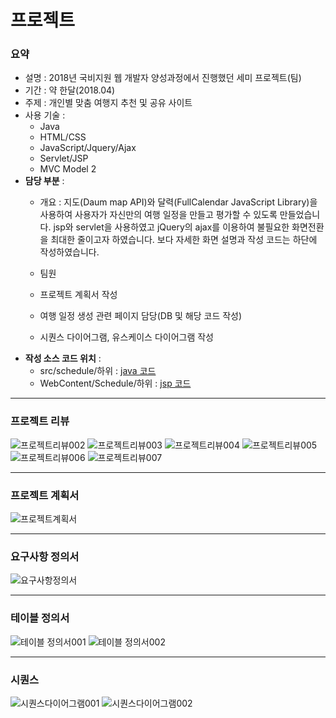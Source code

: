 # 프로젝트
### 요약
* 설명 : 2018년 국비지원 웹 개발자 양성과정에서 진행했던 세미 프로젝트(팀)
* 기간 : 약 한달(2018.04)
* 주제 : 개인별 맞춤 여행지 추천 및 공유 사이트
* 사용 기술 :
  - Java
  - HTML/CSS
  - JavaScript/Jquery/Ajax
  - Servlet/JSP
  - MVC Model 2
* **담당 부분** : 
  - 개요 : 지도(Daum map API)와 달력(FullCalendar JavaScript Library)을 사용하여 사용자가 자신만의 여행 일정을 만들고
 평가할 수 있도록 만들었습니다. 
 jsp와 servlet을 사용하였고 jQuery의 ajax를 이용하여 불필요한 화면전환을 최대한 줄이고자 하였습니다.
보다 자세한 화면 설명과 작성 코드는 하단에 작성하였습니다.

  - 팀원 
  - 프로젝트 계획서 작성
  - 여행 일정 생성 관련 페이지 담당(DB 및 해당 코드 작성)
  - 시퀀스 다이어그램, 유스케이스 다이어그램 작성
* **작성 소스 코드 위치** :
  - src/schedule/하위 : [java 코드](https://github.com/rldnddl87/project_travel/tree/master/src/schedule)
  - WebContent/Schedule/하위 : [jsp 코드](https://github.com/rldnddl87/project_travel/tree/master/WebContent/Schedule)


***
### 프로젝트 리뷰
![프로젝트리뷰002](/project_introduction/review002.png)
![프로젝트리뷰003](/project_introduction/review003.png)
![프로젝트리뷰004](/project_introduction/review004.png)
![프로젝트리뷰005](/project_introduction/review005.png)
![프로젝트리뷰006](/project_introduction/review006.png)
![프로젝트리뷰007](/project_introduction/review007.png)
***
### 프로젝트 계획서
![프로젝트계획서](/project_introduction/project_plan.png)
***
### 요구사항 정의서
![요구사항정의서](/project_introduction/requirement.png)
***
### 테이블 정의서
![테이블 정의서001](/project_introduction/define_table01.png)
![테이블 정의서002](/project_introduction/define_table02.png)
***
### 시퀀스 
![시퀀스다이어그램001](/project_introduction/sequenceDiagram001.png)
![시퀀스다이어그램002](/project_introduction/sequenceDiagram002.png)
